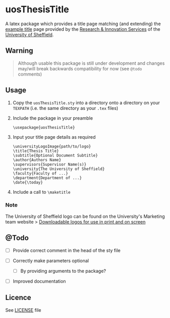 # uosThesisTitle

A latex package which provides a title page matching (and extending) the [example title](https://www.sheffield.ac.uk/polopoly_fs/1.463911!/file/Sample_thesis_title_page.pdf) page provided by the [Research & Innovation Services](https://www.sheffield.ac.uk/ris) of the [University of Sheffield](https://www.sheffield.ac.uk/).

## Warning 

> Although usable this package is still under development and changes may/will break backwards compatibility for now (see `@todo` comments)

## Usage

1. Copy the `uosThesisTitle.sty` into a directory onto a directory on your `TEXPATH` (i.e. the same directory as your `.tex` files)

2. Include the package in your preamble
    ```
    \usepackage{uosThesisTitle}
    ```

3. Input your title page details as required
    ```
    \universityLogoImage{path/to/logo}
    \title{Thesis Title}
    \subtitle{Optional Document Subtitle}
    \author{Authors Name}
    \supervisors{Supervisor Name(s)}
    \university{The University of Sheffield}
    \faculty{Faculty of ...}
    \department{Department of ...}
    \date{\today}
    ```

4. Include a call to `\maketitle`

### Note

The University of Sheffield logo can be found on the University's Marketing team website > [Downloadable logos for use in print and on screen](https://www.sheffield.ac.uk/marketing/help-yourself/visual-identity/downloads/logos)

## @Todo

+ [ ] Provide correct comment in the head of the sty file
+ [ ] Correctly make parameters optional
    + [ ] By providing arguments to the package?
+ [ ] Improved documentation


## Licence

See [LICENSE](LICENSE) file
